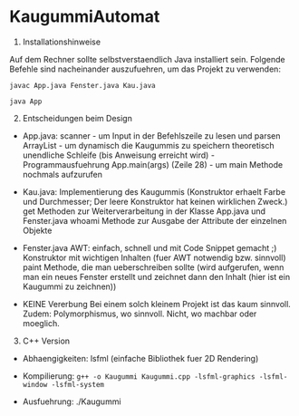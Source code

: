# KaugummiAutomat

1. Installationshinweise

Auf dem Rechner sollte selbstverstaendlich Java installiert sein.
Folgende Befehle sind nacheinander auszufuehren, um das Projekt zu verwenden:

`javac App.java Fenster.java Kau.java`

`java App`

2. Entscheidungen beim Design

- App.java:
  scanner - um Input in der Befehlszeile zu lesen und parsen
  ArrayList - um dynamisch die Kaugummis zu speichern
  theoretisch unendliche Schleife (bis Anweisung erreicht wird) - Programmausfuehrung
  App.main(args) (Zeile 28) - um main Methode nochmals aufzurufen

- Kau.java:
  Implementierung des Kaugummis (Konstruktor erhaelt Farbe und Durchmesser; Der leere Konstruktor hat keinen wirklichen Zweck.)
  get Methoden zur Weiterverarbeitung in der Klasse App.java und Fenster.java
  whoami Methode zur Ausgabe der Attribute der einzelnen Objekte

- Fenster.java
  AWT: einfach, schnell und mit Code Snippet gemacht ;)
  Konstruktor mit wichtigen Inhalten (fuer AWT notwendig bzw. sinnvoll)
  paint Methode, die man ueberschreiben sollte (wird aufgerufen, wenn man ein neues Fenster erstellt und zeichnet dann den Inhalt (hier ist ein Kaugummi zu zeichnen))

- KEINE Vererbung
  Bei einem solch kleinem Projekt ist das kaum sinnvoll.
  Zudem: Polymorphismus, wo sinnvoll. Nicht, wo machbar oder moeglich.

3. C++ Version

- Abhaengigkeiten:
  lsfml (einfache Bibliothek fuer 2D Rendering)

- Kompilierung:
  `g++ -o Kaugummi Kaugummi.cpp -lsfml-graphics -lsfml-window -lsfml-system`

- Ausfuehrung:
  ./Kaugummi
